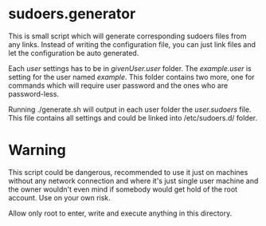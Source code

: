 sudoers.generator
=================

This is small script which will generate corresponding sudoers files from any links. Instead of writing the configuration file, you can just link files and let the configuration be auto generated.

Each *user* settings has to be in *givenUser.user* folder. The *example.user* is setting for the user named *example*. This folder contains two more, one for commands which will require user password and the ones who are password-less.

Running ./generate.sh will output in each user folder the *user.sudoers* file. This file contains all settings and could be linked into /etc/sudoers.d/ folder.


Warning
=======

This script could be dangerous, recommended to use it just on machines without any network connection and where it's just single user machine and the owner wouldn't even mind if somebody would get hold of the root account. Use on your own risk.

Allow only root to enter, write and execute anything in this directory.
